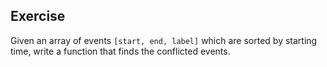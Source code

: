 ## Exercise

Given an array of events `[start, end, label]` which are sorted by starting time, write a function that finds the conflicted events.

